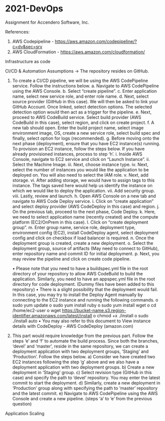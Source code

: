 # 2021-DevOps
Assignment for Accendero Software, Inc.

References:
1. AWS Codepipeline -  https://aws.amazon.com/codepipeline/?c=dv&sec=srv
2. AWS CloudFormation - https://aws.amazon.com/cloudformation/

Infrastructure as code


CI/CD & Automation
Assumptions -> The repository resides on GitHub.

1)	To create a CI/CD pipeline, we will be using the AWS CodePipeline service. Follow the instructions below.
    a.	Navigate to AWS CodePipeline using the AWS Console.
    b.	Select “create pipeline”.
    c.	Enter application name, select new service role, and enter role name.
    d.	 Next, select source provider (GitHub in this case). We will then be asked to link your GitHub Account. Once linked, select detection options. The selected detection option would then act as a trigger for the pipeline.
    e.	Next, proceed to AWS CodeBuild service. Select build provider (AWS CodeBuild in this case), select region, and click on create project.
    f.	A new tab should open. Enter the build project name, select image environment image, OS, create a new service role, select build spec and finally, select option for logs (recommended).
    g.	Before moving onto the next phase (deployment), ensure that you have EC2 instance(s) running. To provision an EC2 instance, follow the steps below. If you have already provisioned       instances, process to step ‘h’.
        i.	Inside AWS Console, navigate to EC2 service and click on “Launch Instance”.
        ii.	Select the Machine Image.
        iii.	Next, choose instance type.
        iv.	Next, select the number of instances you would like the application to be deployed on. You will also need to select the IAM role.
        v.	Next, add storage.
        vi.	After adding storage, we would have to assign tags to this instance. The tags saved here would help us identify the instance on which we would like to deploy the application.
        vii.	Add security group.
        viii.	Lastly, review and launch.
    h.	Open AWS Console on a new tab and navigate to AWS Code Deploy service.
    i.	Click on “create application” and select deploy provider (AWS CodeDeploy in this case) and region.
    j.	On the previous tab, proceed to the next phase, Code Deploy.
    k.	Here, we need to select application name (recently created) and the compute platform (EC2/OnPrem in this case).
    l.	Click on “create deployment group”.
    m.	Enter group name, service role, deployment type, environment config (EC2), install CodeDeploy agent, select deployment config and click on checkbox if load balancer is required.
    n.	Once the deployment group is created, create a new deployment.
    o.	Select the deployment group, source of artifacts (May need to connect to GitHub), enter repository name and commit ID for initial deployment.
    p.	Next, you may review the pipeline and click on create code pipeline.

    •	Please note that you need to have a buildspec.yml file in the root directory of your repository to allow AWS CodeBuild to build the application. Similarly, you need to have an appspec.yml file in the root directory for code deployment. (Dummy files have been added to this repository)
    •	There is a slight possibility that the deployment would fail. In this case, you may try to install the Deploy Agent manually by connecting to the EC2 instance and running the following commands.
        o	sudo yum update
        o	sudo yum install ruby
        o	sudo yum install wget
        o	cd /home/ec2-user
        o	wget https://bucket-name.s3.region-identifier.amazonaws.com/latest/install
        o	chmod +x ./install
        o	sudo ./install auto
    •	You may also refer to this document to View instance details with CodeDeploy - AWS CodeDeploy (amazon.com)

2)	This part would require knowledge from the previous part. Follow the steps ‘e’ and ‘f’ to automate the build process. Since both the branches, ‘devel’ and ‘master’, reside in the same repository, we can create a deployment application with two deployment groups, ‘Staging’ and ‘Production’. Follow the steps below.
    a)	Consider we have created two EC2 instances following the step ‘g’ above and we also have a deployment application with two deployment groups.
    b)	Create a new deployment in ‘Staging’ group.
    c)	Select revision type (GitHub in this case) and specify the path to ‘devel’ repository. You may enter the latest commit to start the deployment.
    d)	Similarly, create a new deployment in ‘Production’ group along with specifying the path to ‘master’ repository and the latest commit.
    e)	Navigate to AWS CodePipeline using the AWS Console and create a new pipeline. (steps ‘a’ to ‘e’ from the previous question)


Application Scaling


